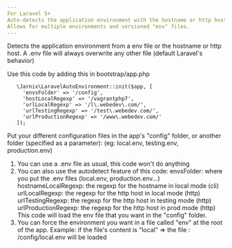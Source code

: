 ```yaml
---
For Laravel 5+
Auto-detects the application environment with the hostname or http host
Allows for multiple environments and versioned "env" files.
---
```


 Detects the application environment from a env file or the hostname or
 http host. A .env file will always overwrite any other file (default
 Laravel's behavior)

 Use this code by adding this in bootstrap/app.php 

 ```
    \Jarnix\LaravelAutoEnvironment::init($app, [
      'envsFolder' => '/config',
      'hostLocalRegexp' => '/vagrantphp7',
      'urlLocalRegexp' => '/l\.webedev\.com/',
      'urlTestingRegexp' => '/test\.webedev.com/',
      'urlProductionRegexp' => '/www\.webedev.com/'
    ]);
```

 Put your different configuration files in the app's "config"
 folder, or another folder (specified as a parameter):
 (eg: local.env, testing.env, production.env)

 1) You can use a .env file as usual, this code won't do anything
 2) You can also use the autodetect feature of this code:
    envsFolder: where you put the .env files (local.env, production.env...)
    hostnameLocalRegexp: the regexp for the hostname in local mode (cli)
    urlLocalRegexp: the regexp for the http host in local mode (http)
   urlTestingRegexp: the regexp for the http host in testing mode (http)
    urlProductionRegexp: the regexp for the http host in prod mode (http)
    This code will load the env file that you want in the "config" folder.
 3) You can force the environment you want in a file called "env" at the
    root of the app.
    Example: if the file's content is "local"
    => the file : /config/local.env will be loaded